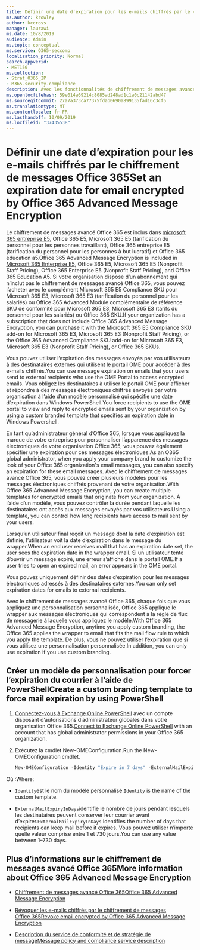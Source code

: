 ```yaml
---
title: Définir une date d’expiration pour les e-mails chiffrés par le chiffrement de messages Office 365
ms.author: krowley
author: kccross
manager: laurawi
ms.date: 10/8/2019
audience: Admin
ms.topic: conceptual
ms.service: O365-seccomp
localization_priority: Normal
search.appverid:
- MET150
ms.collection:
- Strat_O365_IP
- M365-security-compliance
description: Avec les fonctionnalités de chiffrement de messages avancé Office 365 sur Office 365 message Encryption (OME), vous pouvez étendre votre sécurité de messagerie en définissant une date d’expiration pour les e-mails via un modèle personnalisé.
ms.openlocfilehash: 59e014a69214c8085ad248ad1c1a0c21142abd47
ms.sourcegitcommit: 27a7a373ca77375fdab0690a899135fad16c3cf5
ms.translationtype: MT
ms.contentlocale: fr-FR
ms.lasthandoff: 10/09/2019
ms.locfileid: "37435538"
---
```

# <a name="set-an-expiration-date-for-email-encrypted-by-office-365-advanced-message-encryption"></a><span data-ttu-id="4c7de-103">Définir une date d’expiration pour les e-mails chiffrés par le chiffrement de messages Office 365</span><span class="sxs-lookup"><span data-stu-id="4c7de-103">Set an expiration date for email encrypted by Office 365 Advanced Message Encryption</span></span>

<span data-ttu-id="4c7de-104">Le chiffrement de messages avancé Office 365 est inclus dans [microsoft 365 entreprise E5](https://www.microsoft.com/microsoft-365/enterprise/home), Office 365 E5, Microsoft 365 E5 (tarification du personnel pour les personnes travaillant), Office 365 entreprise E5 (tarification du personnel pour les personnes à but lucratif) et Office 365 éducation a5.</span><span class="sxs-lookup"><span data-stu-id="4c7de-104">Office 365 Advanced Message Encryption is included in [Microsoft 365 Enterprise E5](https://www.microsoft.com/microsoft-365/enterprise/home), Office 365 E5, Microsoft 365 E5 (Nonprofit Staff Pricing), Office 365 Enterprise E5 (Nonprofit Staff Pricing), and Office 365 Education A5.</span></span> <span data-ttu-id="4c7de-105">Si votre organisation dispose d’un abonnement qui n’inclut pas le chiffrement de messages avancé Office 365, vous pouvez l’acheter avec le complément Microsoft 365 E5 Compliance SKU pour Microsoft 365 E3, Microsoft 365 E3 (tarification du personnel pour les salariés) ou Office 365 Advanced Module complémentaire de référence SKU de conformité pour Microsoft 365 E3, Microsoft 365 E3 (tarifs du personnel pour les salariés) ou Office 365 SKU.</span><span class="sxs-lookup"><span data-stu-id="4c7de-105">If your organization has a subscription that does not include Office 365 Advanced Message Encryption, you can purchase it with the Microsoft 365 E5 Compliance SKU add-on for Microsoft 365 E3, Microsoft 365 E3 (Nonprofit Staff Pricing), or the Office 365 Advanced Compliance SKU add-on for Microsoft 365 E3, Microsoft 365 E3 (Nonprofit Staff Pricing), or Office 365 SKUs.</span></span>

<span data-ttu-id="4c7de-106">Vous pouvez utiliser l’expiration des messages envoyés par vos utilisateurs à des destinataires externes qui utilisent le portail OME pour accéder à des e-mails chiffrés.</span><span class="sxs-lookup"><span data-stu-id="4c7de-106">You can use message expiration on emails that your users send to external recipients who use the OME Portal to access encrypted emails.</span></span> <span data-ttu-id="4c7de-107">Vous obligez les destinataires à utiliser le portail OME pour afficher et répondre à des messages électroniques chiffrés envoyés par votre organisation à l’aide d’un modèle personnalisé qui spécifie une date d’expiration dans Windows PowerShell.</span><span class="sxs-lookup"><span data-stu-id="4c7de-107">You force recipients to use the OME portal to view and reply to encrypted emails sent by your organization by using a custom branded template that specifies an expiration date in Windows Powershell.</span></span>

<span data-ttu-id="4c7de-108">En tant qu’administrateur général d’Office 365, lorsque vous appliquez la marque de votre entreprise pour personnaliser l’apparence des messages électroniques de votre organisation Office 365, vous pouvez également spécifier une expiration pour ces messages électroniques.</span><span class="sxs-lookup"><span data-stu-id="4c7de-108">As an O365 global administrator, when you apply your company brand to customize the look of your Office 365 organization's email messages, you can also specify an expiration for these email messages.</span></span> <span data-ttu-id="4c7de-109">Avec le chiffrement de messages avancé Office 365, vous pouvez créer plusieurs modèles pour les messages électroniques chiffrés provenant de votre organisation.</span><span class="sxs-lookup"><span data-stu-id="4c7de-109">With Office 365 Advanced Message Encryption, you can create multiple templates for encrypted emails that originate from your organization.</span></span> <span data-ttu-id="4c7de-110">À l’aide d’un modèle, vous pouvez contrôler la durée pendant laquelle les destinataires ont accès aux messages envoyés par vos utilisateurs.</span><span class="sxs-lookup"><span data-stu-id="4c7de-110">Using a template, you can control how long recipients have access to mail sent by your users.</span></span>

<span data-ttu-id="4c7de-111">Lorsqu’un utilisateur final reçoit un message dont la date d’expiration est définie, l’utilisateur voit la date d’expiration dans le message du wrapper.</span><span class="sxs-lookup"><span data-stu-id="4c7de-111">When an end user receives mail that has an expiration date set, the user sees the expiration date in the wrapper email.</span></span> <span data-ttu-id="4c7de-112">Si un utilisateur tente d’ouvrir un message expiré, une erreur s’affiche dans le portail OME.</span><span class="sxs-lookup"><span data-stu-id="4c7de-112">If a user tries to open an expired mail, an error appears in the OME portal.</span></span>

<span data-ttu-id="4c7de-113">Vous pouvez uniquement définir des dates d’expiration pour les messages électroniques adressés à des destinataires externes.</span><span class="sxs-lookup"><span data-stu-id="4c7de-113">You can only set expiration dates for emails to external recipients.</span></span>

<span data-ttu-id="4c7de-114">Avec le chiffrement de messages avancé Office 365, chaque fois que vous appliquez une personnalisation personnalisée, Office 365 applique le wrapper aux messages électroniques qui correspondent à la règle de flux de messagerie à laquelle vous appliquez le modèle.</span><span class="sxs-lookup"><span data-stu-id="4c7de-114">With Office 365 Advanced Message Encryption, anytime you apply custom branding, the Office 365 applies the wrapper to email that fits the mail flow rule to which you apply the template.</span></span> <span data-ttu-id="4c7de-115">De plus, vous ne pouvez utiliser l’expiration que si vous utilisez une personnalisation personnalisée.</span><span class="sxs-lookup"><span data-stu-id="4c7de-115">In addition, you can only use expiration if you use custom branding.</span></span>

## <a name="create-a-custom-branding-template-to-force-mail-expiration-by-using-powershell"></a><span data-ttu-id="4c7de-116">Créer un modèle de personnalisation pour forcer l’expiration du courrier à l’aide de PowerShell</span><span class="sxs-lookup"><span data-stu-id="4c7de-116">Create a custom branding template to force mail expiration by using PowerShell</span></span>

1. <span data-ttu-id="4c7de-117">[Connectez-vous à Exchange Online PowerShell](https://docs.microsoft.com/en-us/powershell/exchange/exchange-online/connect-to-exchange-online-powershell/connect-to-exchange-online-powershell) avec un compte disposant d’autorisations d’administrateur globales dans votre organisation Office 365.</span><span class="sxs-lookup"><span data-stu-id="4c7de-117">[Connect to Exchange Online PowerShell](https://docs.microsoft.com/en-us/powershell/exchange/exchange-online/connect-to-exchange-online-powershell/connect-to-exchange-online-powershell) with an account that has global administrator permissions in your Office 365 organization.</span></span>

2. <span data-ttu-id="4c7de-118">Exécutez la cmdlet New-OMEConfiguration.</span><span class="sxs-lookup"><span data-stu-id="4c7de-118">Run the New-OMEConfiguration cmdlet.</span></span>

     ```powershell
     New-OMEConfiguration -Identity "Expire in 7 days" -ExternalMailExpiryInDays 7
     ```

<span data-ttu-id="4c7de-119">Où :</span><span class="sxs-lookup"><span data-stu-id="4c7de-119">Where:</span></span>

- <span data-ttu-id="4c7de-120">`Identity`est le nom du modèle personnalisé.</span><span class="sxs-lookup"><span data-stu-id="4c7de-120">`Identity` is the name of the custom template.</span></span>

- <span data-ttu-id="4c7de-121">`ExternalMailExpiryInDays`identifie le nombre de jours pendant lesquels les destinataires peuvent conserver leur courrier avant d’expirer.</span><span class="sxs-lookup"><span data-stu-id="4c7de-121">`ExternalMailExpiryInDays` identifies the number of days that recipients can keep mail before it expires.</span></span> <span data-ttu-id="4c7de-122">Vous pouvez utiliser n’importe quelle valeur comprise entre 1 et 730 jours.</span><span class="sxs-lookup"><span data-stu-id="4c7de-122">You can use any value between 1–730 days.</span></span>

## <a name="more-information-about-office-365-advanced-message-encryption"></a><span data-ttu-id="4c7de-123">Plus d’informations sur le chiffrement de messages avancé Office 365</span><span class="sxs-lookup"><span data-stu-id="4c7de-123">More information about Office 365 Advanced Message Encryption</span></span>

- [<span data-ttu-id="4c7de-124">Chiffrement de messages avancé Office 365</span><span class="sxs-lookup"><span data-stu-id="4c7de-124">Office 365 Advanced Message Encryption</span></span>](ome-advanced-message-encryption.md)

- [<span data-ttu-id="4c7de-125">Révoquer les e-mails chiffrés par le chiffrement de messages Office 365</span><span class="sxs-lookup"><span data-stu-id="4c7de-125">Revoke email encrypted by Office 365 Advanced Message Encryption</span></span>](revoke-ome-encrypted-mail.md)

- [<span data-ttu-id="4c7de-126">Description du service de conformité et de stratégie de message</span><span class="sxs-lookup"><span data-stu-id="4c7de-126">Message policy and compliance service description</span></span>](https://docs.microsoft.com/en-us/office365/servicedescriptions/exchange-online-service-description/message-policy-and-compliance)
